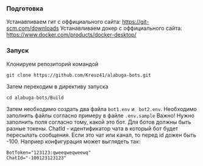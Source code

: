 ### Подготовка
Устанавливаем гит с оффициального сайта: https://git-scm.com/downloads
Устанавливаем докер с оффициального сайта: https://www.docker.com/products/docker-desktop/

### Запуск
Клонируем репозиторий командой
```
git clone https://github.com/Kreuz41/alabuga-bots.git
```

Затем переходим в директиву запуска
```
cd alabuga-bots/Build
```

Затем необходимо создать два файла ```bot1.env```  и ``` bot2.env```. Необходимо заполнить файлы согласно примеру в файле ```.env.sample```
Важно! Нужно заполнить поля согласно тому, какой это бот. Для ботов должны быть разные токены. ChatId - идентификатор чата в который бот будет пересылать сообщения. Если это чат или канал, то перед id дожен быть -100. Наприер конфигурация может выглядеть так:
```
BotToken="123123:qweeqweqweewq"
ChatId="-100123123123"
```
